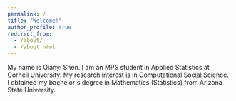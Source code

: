 ```yaml
---
permalink: /
title: "Welcome!"
author_profile: true
redirect_from: 
  - /about/
  - /about.html
---
```


My name is Qianyi Shen. I am an MPS student in Applied Statistics at Cornell University. My research interest is in Computational Social Science. I obtained my bachelor's degree in Mathematics (Statistics) from Arizona State University.
